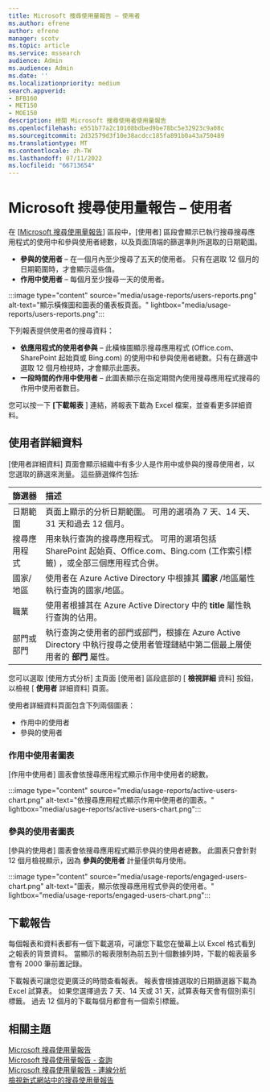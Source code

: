 ```yaml
---
title: Microsoft 搜尋使用量報告 – 使用者
ms.author: efrene
author: efrene
manager: scotv
ms.topic: article
ms.service: mssearch
audience: Admin
ms.audience: Admin
ms.date: ''
ms.localizationpriority: medium
search.appverid:
- BFB160
- MET150
- MOE150
description: 檢閱 Microsoft 搜尋使用者使用量報告
ms.openlocfilehash: e551b77a2c10108bdbed9be78bc5e32923c9a08c
ms.sourcegitcommit: 2d32579d3f10e38acdcc185fa891b0a43a750489
ms.translationtype: MT
ms.contentlocale: zh-TW
ms.lasthandoff: 07/11/2022
ms.locfileid: "66713654"
---
```

# <a name="microsoft-search-usage-report--users"></a>Microsoft 搜尋使用量報告 – 使用者

在 [[Microsoft 搜尋使用量報告](usage-reports.md)] 區段中，[使用者] 區段會顯示已執行搜尋搜尋應用程式的使用中和參與使用者總數，以及頁面頂端的篩選準則所選取的日期範圍。  

- **參與的使用者** – 在一個月內至少搜尋了五天的使用者。 只有在選取 12 個月的日期範圍時，才會顯示這些值。
- **作用中使用者** – 每個月至少搜尋一天的使用者。

:::image type="content" source="media/usage-reports/users-reports.png" alt-text="顯示橫條圖和圖表的儀表板頁面。" lightbox="media/usage-reports/users-reports.png":::

下列報表提供使用者的搜尋資料： 

- **依應用程式的使用者參與** – 此橫條圖顯示搜尋應用程式 (Office.com、SharePoint 起始頁或 Bing.com) 的使用中和參與使用者總數。只有在篩選中選取 12 個月檢視時，才會顯示此圖表。
- **一段時間的作用中使用者** – 此圖表顯示在指定期間內使用搜尋應用程式搜尋的作用中使用者數目。  

您可以按一下 **[下載報表** ] 連結，將報表下載為 Excel 檔案，並查看更多詳細資料。 

## <a name="user-details"></a>使用者詳細資料

[使用者詳細資料] 頁面會顯示組織中有多少人是作用中或參與的搜尋使用者，以您選取的篩選來測量。  這些篩選條件包括: 

| 篩選器 | 描述 |
|:-----|:-----|
|日期範圍 |頁面上顯示的分析日期範圍。 可用的選項為 7 天、14 天、31 天和過去 12 個月。|
|搜尋應用程式  |用來執行查詢的搜尋應用程式。  可用的選項包括 SharePoint 起始頁、Office.com、Bing.com (工作索引標籤) ，或全部三個應用程式合併。  |
|國家/地區  |使用者在 Azure Active Directory 中根據其 **國家** /地區屬性執行查詢的國家/地區。 |
|職業    |使用者根據其在 Azure Active Directory 中的 **title** 屬性執行查詢的佔用。  |
|部門或部門    |執行查詢之使用者的部門或部門，根據在 Azure Active Directory 中執行搜尋之使用者管理鏈結中第二個最上層使用者的 **部門** 屬性。 |

您可以選取 [使用方式分析] 主頁面 [使用者] 區段底部的 [ **檢視詳細** 資料] 按鈕，以檢視 [ **使用者** 詳細資料] 頁面。 

使用者詳細資料頁面包含下列兩個圖表：
- 作用中的使用者 
- 參與的使用者   

### <a name="active-users-chart"></a>作用中使用者圖表
[作用中使用者] 圖表會依搜尋應用程式顯示作用中使用者的總數。 

:::image type="content" source="media/usage-reports/active-users-chart.png" alt-text="依搜尋應用程式顯示作用中使用者的圖表。" lightbox="media/usage-reports/active-users-chart.png":::

### <a name="engaged-users-chart"></a>參與的使用者圖表
[參與的使用者] 圖表會依搜尋應用程式顯示參與的使用者總數。 此圖表只會針對 12 個月檢視顯示，因為 **參與的使用者** 計量僅供每月使用。

:::image type="content" source="media/usage-reports/engaged-users-chart.png" alt-text="圖表，顯示依搜尋應用程式參與的使用者。" lightbox="media/usage-reports/engaged-users-chart.png":::

## <a name="download-reports"></a>下載報告
每個報表和資料表都有一個下載選項，可讓您下載您在螢幕上以 Excel 格式看到之報表的背景資料。 當顯示的報表限制為前五到十個數據列時，下載的報表最多會有 2000 筆前置記錄。   

下載報表可讓您從更廣泛的時間查看報表。 報表會根據選取的日期篩選器下載為 Excel 試算表。 如果您選擇過去 7 天、14 天或 31 天，試算表每天會有個別索引標籤。 過去 12 個月的下載每個月都會有一個索引標籤。

## <a name="related-topics"></a>相關主題

[Microsoft 搜尋使用量報告](usage-reports.md)</br>
[Microsoft 搜尋使用量報告 - 查詢](queries-usage-reports.md)</br>
[Microsoft 搜尋使用量報告 - 連線分析](connection-analytics-reports.md)</br>
[檢視新式網站中的搜尋使用量報告](/sharepoint/view-search-usage-reports-modern-sites.md)